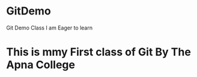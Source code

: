 # GitDemo
Git Demo Class I am Eager to learn
<h1>This is mmy First class of Git By The Apna College </h1>
